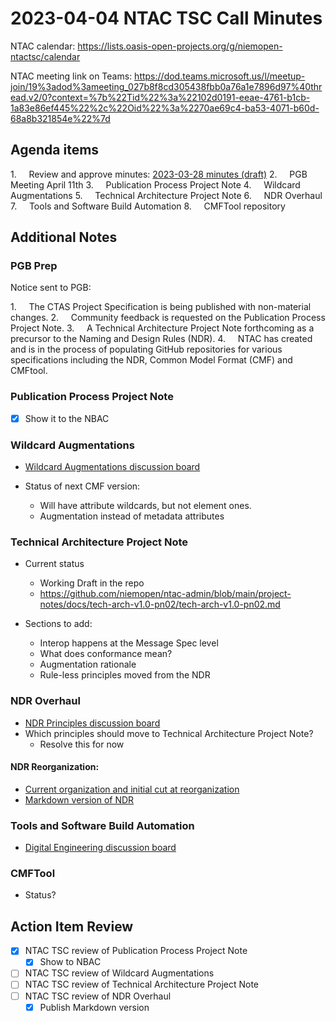 # 2023-04-04 NTAC TSC Call Minutes

NTAC calendar: https://lists.oasis-open-projects.org/g/niemopen-ntactsc/calendar

NTAC meeting link on Teams: https://dod.teams.microsoft.us/l/meetup-join/19%3adod%3ameeting_027b8f8cd305438fbb0a76a1e7896d97%40thread.v2/0?context=%7b%22Tid%22%3a%22102d0191-eeae-4761-b1cb-1a83e86ef445%22%2c%22Oid%22%3a%2270ae69c4-ba53-4071-b60d-68a8b321854e%22%7d

## Agenda items

1.     Review and approve minutes: [2023-03-28 minutes (draft)](2023-03-28-minutes.md)
2.     PGB Meeting April 11th
3.     Publication Process Project Note
4.     Wildcard Augmentations
5.     Technical Architecture Project Note
6.     NDR Overhaul
7.     Tools and Software Build Automation
8.     CMFTool repository

## Additional Notes

### PGB Prep

Notice sent to PGB:

1.     The CTAS Project Specification is being published with non-material changes.
2.     Community feedback is requested on the Publication Process Project Note.
3.     A Technical Architecture Project Note forthcoming as a precursor to the Naming and Design Rules (NDR).
4.     NTAC has created and is in the process of populating GitHub repositories for various specifications including the NDR, Common Model Format (CMF) and CMFtool.

### Publication Process Project Note

- [X] Show it to the NBAC

### Wildcard Augmentations

- [Wildcard Augmentations discussion board](https://github.com/niemopen/ntac-admin/discussions/32)

- Status of next CMF version:
	- Will have attribute wildcards, but not element ones.
	- Augmentation instead of metadata attributes

### Technical Architecture Project Note

- Current status
	- Working Draft in the repo
	- https://github.com/niemopen/ntac-admin/blob/main/project-notes/docs/tech-arch-v1.0-pn02/tech-arch-v1.0-pn02.md

- Sections to add:
	- Interop happens at the Message Spec level
	- What does conformance mean?
	- Augmentation rationale
	- Rule-less principles moved from the NDR

### NDR Overhaul

- [NDR Principles discussion board](https://github.com/niemopen/ntac-admin/discussions/38)
- Which principles should move to Technical Architecture Project Note?
	- Resolve this for now

#### NDR Reorganization:

- [Current organization and initial cut at reorganization](https://github.com/niemopen/ntac-admin/discussions/42)
- [Markdown version of NDR](https://github.com/niemopen/niem-naming-design-rules/blob/dev/niem-ndr.md)

### Tools and Software Build Automation

- [Digital Engineering discussion board](https://github.com/niemopen/ntac-admin/discussions/41)

### CMFTool

- Status?

## Action Item Review

- [X] NTAC TSC review of Publication Process Project Note
	- [X] Show to NBAC
- [ ] NTAC TSC review of Wildcard Augmentations
- [ ] NTAC TSC review of Technical Architecture Project Note
- [ ] NTAC TSC review of NDR Overhaul
	- [X] Publish Markdown version
